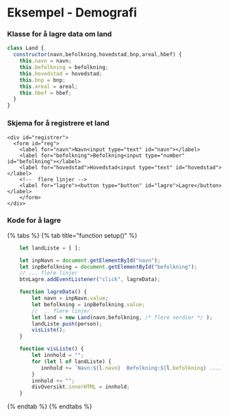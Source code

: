 # Eksempel - Demografi

### Klasse for å lagre data om land

```javascript
class Land {
  constructor(navn,befolkning,hovedstad,bnp,areal,hbef) {
    this.navn = navn;
    this.befolkning = befolkning;
    this.hovedstad = hovedstad;
    this.bnp = bnp;
    this.areal = areal;
    this.hbef = hbef;
  }
}
```

### Skjema for å registrere et land

```markup
<div id="registrer">
  <form id="reg">
    <label for="navn">Navn<input type="text" id="navn"></label>
    <label for="befolkning">Befolkning<input type="number" id="befolkning"></label>
    <label for="hovedstad">Hovedstad<input type="text" id="hovedstad"></label>
    <!--  flere linjer -->
    <label for="lagre"><button type="button" id="lagre">Lagre</button></label>
    </form>
</div>
```

### Kode for å lagre

{% tabs %}
{% tab title="function setup\(\)" %}
```javascript
    let landListe = [ ];

    let inpNavn = document.getElementById("navn");
    let inpBefolkning = document.getElementById("befolkning");
    // ... flere linjer
    btnLagre.addEventListener("click", lagreData);

    function lagreData() {
        let navn = inpNavn.value;
        let befolkning = inpBefolkning.value;
        //  .. flere linjer
        let land = new Land(navn,befolkning, /* flere verdier */ );
        landListe.push(person);
        visListe();
    }

    function visListe() {
        let innhold = "";
        for (let l of landListe) {
           innhold += `Navn:${l.navn}  Befolkning:${l.befolkning} ....`;
        }
        innhold += "";
        divOversikt.innerHTML = innhold;
    }
```
{% endtab %}
{% endtabs %}

